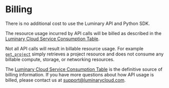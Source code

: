 # Billing

There is no additional cost to use the Luminary API and Python SDK.

The resource usage incurred by API calls will be billed as described in the
[Luminary Cloud Service Consumption
Table](http://legal.luminarycloud.com/consumption.html).

Not all API calls will result in billable resource usage. For example
[`get_project`](#luminarycloud.project.get_project) simply retrieves a project
resource and does not consume any billable compute, storage, or networking
resources.

The [Luminary Cloud Service Consumption
Table](http://legal.luminarycloud.com/consumption.html) is the definitive source
of billing information. If you have more questions about how API usage is
billed, please contact us at
[support@luminarycloud.com](mailto:support@luminarycloud.com).